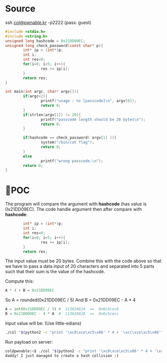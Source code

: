 # Source

ssh col@pwnable.kr -p2222 (pass: guest)

```c
#include <stdio.h>
#include <string.h>
unsigned long hashcode = 0x21DD09EC;
unsigned long check_password(const char* p){
        int* ip = (int*)p;
        int i;
        int res=0;
        for(i=0; i<5; i++){
                res += ip[i];
        }
        return res;
}

int main(int argc, char* argv[]){
        if(argc<2){
                printf("usage : %s [passcode]\n", argv[0]);
                return 0;
        }
        if(strlen(argv[1]) != 20){
                printf("passcode length should be 20 bytes\n");
                return 0;
        }

        if(hashcode == check_password( argv[1] )){
                system("/bin/cat flag");
                return 0;
        }
        else
                printf("wrong passcode.\n");
        return 0;
}
```

# 🚩POC

The program will compare the argument with __hashcode__ (has value is 0x21DD09EC). 
The code handle argument then after compare with __hashcode__:
```c
        int* ip = (int*)p;
        int i;
        int res=0;
        for(i=0; i<5; i++){
                res += ip[i];
        }
        return res;
```
The input value must be 20 bytes. Combine this with the code above so that we have to pass a data input of 20 characters and separated into 5 parts such that their sum is the value of the hashcode.

Compute this:
```python
A * 4 + B = 0x21DD09EC
```
So A = rounded(0x21DD09EC / 5)
And B = 0x21DD09EC - A * 4

```python
A = int(0x21DD09EC / 5) #  113626824  ==  0x6c5cec8
B = 0x21DD09EC - 4 * A  #  113626828  ==  0x6c5cecc
```
Input value will be: (Use little-edians)
```bash
./col "$(python2 -c "print '\xc8\xce\xc5\x06' * 4 + '\xcc\xce\xc5\x06'")" 
```

Run payload on server:
```bash
col@pwnable:~$ ./col "$(python2 -c "print '\xc8\xce\xc5\x06' * 4 + '\xcc\xce\xc5\x06'")"
daddy! I just managed to create a hash collision :)
```